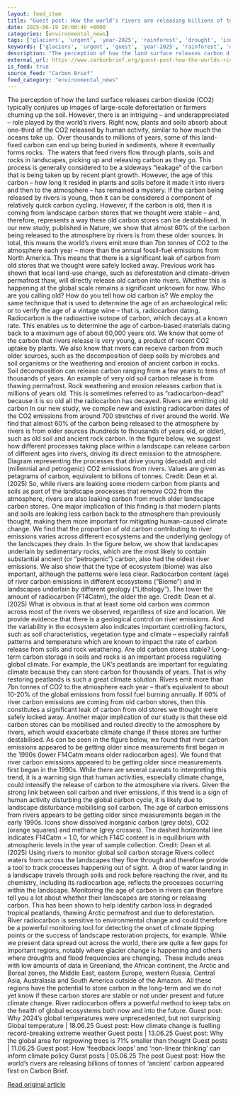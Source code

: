 ```yaml
---
layout: feed_item
title: "Guest post: How the world’s rivers are releasing billions of tonnes of ‘ancient’ carbon"
date: 2025-06-19 10:00:46 +0000
categories: [environmental_news]
tags: ['glaciers', 'urgent', 'year-2025', 'rainforest', 'drought', 'ice-loss', 'extreme-weather', 'water-crisis', 'permafrost', 'flooding']
keywords: ['glaciers', 'urgent', 'guest', 'year-2025', 'rainforest', 'drought', 'post', 'world']
description: "The perception of how the land surface releases carbon dioxide (CO2) typically conjures up images of large-scale deforestation or farmers churning up the soil"
external_url: https://www.carbonbrief.org/guest-post-how-the-worlds-rivers-are-releasing-billions-of-tonnes-of-ancient-carbon/
is_feed: true
source_feed: "Carbon Brief"
feed_category: "environmental_news"
---
```


The perception of how the land surface releases carbon dioxide (CO2) typically conjures up images of large-scale deforestation or farmers churning up the soil. However, there is an intriguing – and underappreciated – role played by the world’s rivers. Right now, plants and soils absorb about one-third of the CO2 released by human activity, similar to how much the oceans take up.&nbsp; Over thousands to millions of years, some of this land-fixed carbon can end up being buried in sediments, where it eventually forms rocks.&nbsp; The waters that feed rivers flow through plants, soils and rocks in landscapes, picking up and releasing carbon as they go. This process is generally considered to be a sideways “leakage” of the carbon that is being taken up by recent plant growth. However, the age of this carbon – how long it resided in plants and soils before it made it into rivers and then to the atmosphere – has remained a mystery. If the carbon being released by rivers is young, then it can be considered a component of relatively quick carbon cycling. However, if the carbon is old, then it is coming from landscape carbon stores that we thought were stable – and, therefore, represents a way these old carbon stores can be destabilised. In our new study, published in Nature, we show that almost 60% of the carbon being released to the atmosphere by rivers is from these older sources. In total, this means the world’s rivers emit more than 7bn tonnes of CO2 to the atmosphere each year – more than the annual fossil-fuel emissions from North America. This means that there is a significant leak of carbon from old stores that we thought were safely locked away. Previous work has shown that local land-use change, such as deforestation and climate-driven permafrost thaw, will directly release old carbon into rivers. Whether this is happening at the global scale remains a significant unknown for now. Who are you calling old? How do you tell how old carbon is? We employ the same technique that is used to determine the age of an archaeological relic or to verify the age of a vintage wine – that is, radiocarbon dating. Radiocarbon is the radioactive isotope of carbon, which decays at a known rate. This enables us to determine the age of carbon-based materials dating back to a maximum age of about 60,000 years old. We know that some of the carbon that rivers release is very young, a product of recent CO2 uptake by plants. We also know that rivers can receive carbon from much older sources, such as the decomposition of deep soils by microbes and soil organisms or the weathering and erosion of ancient carbon in rocks. Soil decomposition can release carbon ranging from a few years to tens of thousands of years. An example of very old soil carbon release is from thawing permafrost. Rock weathering and erosion releases carbon that is millions of years old. This is sometimes referred to as “radiocarbon-dead” because it is so old all the radiocarbon has decayed. Rivers are emitting old carbon In our new study, we compile new and existing radiocarbon dates of the CO2 emissions from around 700 stretches of river around the world. We find that almost 60% of the carbon being released to the atmosphere by rivers is from older sources (hundreds to thousands of years old, or older), such as old soil and ancient rock carbon. In the figure below, we suggest how different processes taking place within a landscape can release carbon of different ages into rivers, driving its direct emission to the atmosphere. Diagram representing the processes that drive young (decadal) and old (millennial and petrogenic) CO2 emissions from rivers. Values are given as petagrams of carbon, equivalent to billions of tonnes. Credit: Dean et al. (2025) So, while rivers are leaking some modern carbon from plants and soils as part of the landscape processes that remove CO2 from the atmosphere, rivers are also leaking carbon from much older landscape carbon stores. One major implication of this finding is that modern plants and soils are leaking less carbon back to the atmosphere than previously thought, making them more important for mitigating human-caused climate change. We find that the proportion of old carbon contributing to river emissions varies across different ecosystems and the underlying geology of the landscapes they drain. In the figure below, we show that landscapes underlain by sedimentary rocks, which are the most likely to contain substantial ancient (or “petrogenic”) carbon, also had the oldest river emissions. We also show that the type of ecosystem (biome) was also important, although the patterns were less clear. Radiocarbon content (age) of river carbon emissions in different ecosystems (“Biome”) and in landscapes underlain by different geology (“Lithology”). The lower the amount of radiocarbon (F14Catm), the older the age. Credit: Dean et al. (2025) What is obvious is that at least some old carbon was common across most of the rivers we observed, regardless of size and location. We provide evidence that there is a geological control on river emissions. And the variability in the ecosystem also indicates important controlling factors, such as soil characteristics, vegetation type and climate – especially rainfall patterns and temperature which are known to impact the rate of carbon release from soils and rock weathering. Are old carbon stores stable? Long-term carbon storage in soils and rocks is an important process regulating global climate. For example, the UK’s peatlands are important for regulating climate because they can store carbon for thousands of years. That is why restoring peatlands is such a great climate solution. Rivers emit more than 7bn tonnes of CO2 to the atmosphere each year – that’s equivalent to about 10-20% of the global emissions from fossil fuel burning annually. If 60% of river carbon emissions are coming from old carbon stores, then this constitutes a significant leak of carbon from old stores we thought were safely locked away. Another major implication of our study is that these old carbon stores can be mobilised and routed directly to the atmosphere by rivers, which would exacerbate climate change if these stores are further destabilised. As can be seen in the figure below, we found that river carbon emissions appeared to be getting older since measurements first began in the 1990s (lower F14Catm means older radiocarbon ages). We found that river carbon emissions appeared to be getting older since measurements first began in the 1990s. While there are several caveats to interpreting this trend, it is a warning sign that human activities, especially climate change, could intensify the release of carbon to the atmosphere via rivers. Given the strong link between soil carbon and river emissions, if this trend is a sign of human activity disturbing the global carbon cycle, it is likely due to landscape disturbance mobilising soil carbon. The age of carbon emissions from rivers appears to be getting older since measurements began in the early 1990s. Icons show dissolved inorganic carbon (grey dots), CO2 (orange squares) and methane (grey crosses). The dashed horizontal line indicates F14Catm = 1.0, for which F14C content is in equilibrium with atmospheric levels in the year of sample collection. Credit: Dean et al. (2025) Using rivers to monitor global soil carbon storage Rivers collect waters from across the landscapes they flow through and therefore provide a tool to track processes happening out of sight.&nbsp; A drop of water landing in a landscape travels through soils and rock before reaching the river, and its chemistry, including its radiocarbon age, reflects the processes occurring within the landscape. Monitoring the age of carbon in rivers can therefore tell you a lot about whether their landscapes are storing or releasing carbon. This has been shown to help identify carbon loss in degraded tropical peatlands, thawing Arctic permafrost and due to deforestation. River radiocarbon is sensitive to environmental change and could therefore be a powerful monitoring tool for detecting the onset of climate tipping points or the success of landscape restoration projects, for example. While we present data spread out across the world, there are quite a few gaps for important regions, notably where glacier change is happening and others where droughts and flood frequencies are changing.&nbsp; These include areas with low amounts of data in Greenland, the African continent, the Arctic and Boreal zones, the Middle East, eastern Europe, western Russia, Central Asia, Australasia and South America outside of the Amazon.&nbsp; All these regions have the potential to store carbon in the long-term and we do not yet know if these carbon stores are stable or not under present and future climate change. River radiocarbon offers a powerful method to keep tabs on the health of global ecosystems both now and into the future. Guest post: Why 2024’s global temperatures were unprecedented, but not surprising Global temperature | 18.06.25 Guest post: How climate change is fuelling record-breaking extreme weather Guest posts | 13.06.25 Guest post: Why the global area for regrowing trees is 71% smaller than thought Guest posts | 11.06.25 Guest post: How ‘feedback loops’ and ‘non-linear thinking’ can inform climate policy Guest posts | 05.06.25 The post Guest post: How the world’s rivers are releasing billions of tonnes of ‘ancient’ carbon appeared first on Carbon Brief.

[Read original article](https://www.carbonbrief.org/guest-post-how-the-worlds-rivers-are-releasing-billions-of-tonnes-of-ancient-carbon/)
